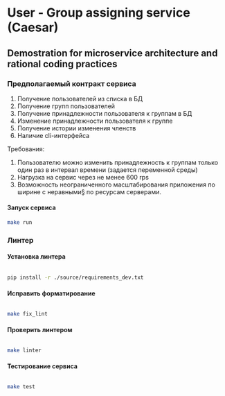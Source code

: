 # User - Group assigning service (Caesar)

## Demostration for microservice architecture and rational coding practices

### Предполагаемый контракт сервиса

1. Получение пользователей из списка в БД
2. Получение групп пользователей
3. Получение принадлежности пользователя к группам в БД
4. Изменение принадлежности пользователя к группе
5. Получение истории изменения членств
6. Наличие cli-интерфейса

Требования:

1. Пользователю можно изменить принадлежность к группам только один раз в
   интервал времени (задается переменной среды)
2. Нагрузка на сервис через не менее 600 rps
3. Возможность неограниченного масштабирования приложения по ширине с неравными§
   по ресурсам серверами.

#### Запуск сервиса

```sh
make run
```

### Линтер

#### Установка линтера

```sh

pip install -r ./source/requirements_dev.txt

```

#### Исправить форматирование

```sh

make fix_lint

```

#### Проверить линтером

```sh

make linter

```

#### Тестирование сервиса

```sh

make test

```
